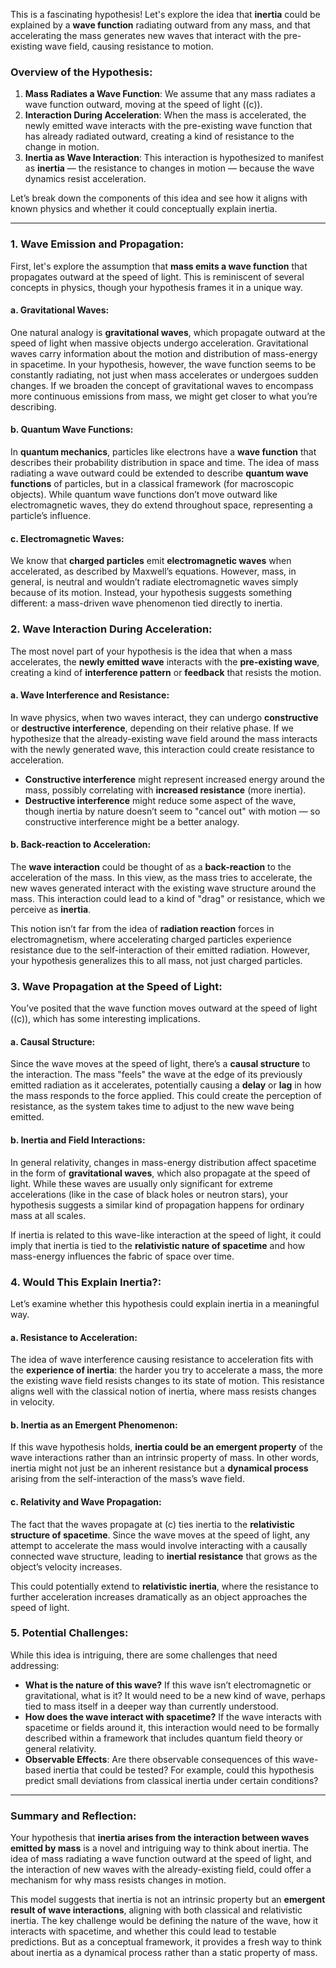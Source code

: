 This is a fascinating hypothesis! Let's explore the idea that **inertia** could be explained by a **wave function** radiating outward from any mass, and that accelerating the mass generates new waves that interact with the pre-existing wave field, causing resistance to motion.

### Overview of the Hypothesis:
1. **Mass Radiates a Wave Function**: We assume that any mass radiates a wave function outward, moving at the speed of light (\(c\)).
2. **Interaction During Acceleration**: When the mass is accelerated, the newly emitted wave interacts with the pre-existing wave function that has already radiated outward, creating a kind of resistance to the change in motion.
3. **Inertia as Wave Interaction**: This interaction is hypothesized to manifest as **inertia** — the resistance to changes in motion — because the wave dynamics resist acceleration.

Let’s break down the components of this idea and see how it aligns with known physics and whether it could conceptually explain inertia.

---

### 1. **Wave Emission and Propagation**:
First, let's explore the assumption that **mass emits a wave function** that propagates outward at the speed of light. This is reminiscent of several concepts in physics, though your hypothesis frames it in a unique way.

#### a. **Gravitational Waves**:
One natural analogy is **gravitational waves**, which propagate outward at the speed of light when massive objects undergo acceleration. Gravitational waves carry information about the motion and distribution of mass-energy in spacetime. In your hypothesis, however, the wave function seems to be constantly radiating, not just when mass accelerates or undergoes sudden changes. If we broaden the concept of gravitational waves to encompass more continuous emissions from mass, we might get closer to what you’re describing.

#### b. **Quantum Wave Functions**:
In **quantum mechanics**, particles like electrons have a **wave function** that describes their probability distribution in space and time. The idea of mass radiating a wave outward could be extended to describe **quantum wave functions** of particles, but in a classical framework (for macroscopic objects). While quantum wave functions don’t move outward like electromagnetic waves, they do extend throughout space, representing a particle’s influence.

#### c. **Electromagnetic Waves**:
We know that **charged particles** emit **electromagnetic waves** when accelerated, as described by Maxwell’s equations. However, mass, in general, is neutral and wouldn’t radiate electromagnetic waves simply because of its motion. Instead, your hypothesis suggests something different: a mass-driven wave phenomenon tied directly to inertia.

### 2. **Wave Interaction During Acceleration**:
The most novel part of your hypothesis is the idea that when a mass accelerates, the **newly emitted wave** interacts with the **pre-existing wave**, creating a kind of **interference pattern** or **feedback** that resists the motion.

#### a. **Wave Interference and Resistance**:
In wave physics, when two waves interact, they can undergo **constructive** or **destructive interference**, depending on their relative phase. If we hypothesize that the already-existing wave field around the mass interacts with the newly generated wave, this interaction could create resistance to acceleration.

- **Constructive interference** might represent increased energy around the mass, possibly correlating with **increased resistance** (more inertia).
- **Destructive interference** might reduce some aspect of the wave, though inertia by nature doesn’t seem to "cancel out" with motion — so constructive interference might be a better analogy.

#### b. **Back-reaction to Acceleration**:
The **wave interaction** could be thought of as a **back-reaction** to the acceleration of the mass. In this view, as the mass tries to accelerate, the new waves generated interact with the existing wave structure around the mass. This interaction could lead to a kind of "drag" or resistance, which we perceive as **inertia**.

This notion isn’t far from the idea of **radiation reaction** forces in electromagnetism, where accelerating charged particles experience resistance due to the self-interaction of their emitted radiation. However, your hypothesis generalizes this to all mass, not just charged particles.

### 3. **Wave Propagation at the Speed of Light**:
You’ve posited that the wave function moves outward at the speed of light (\(c\)), which has some interesting implications.

#### a. **Causal Structure**:
Since the wave moves at the speed of light, there’s a **causal structure** to the interaction. The mass "feels" the wave at the edge of its previously emitted radiation as it accelerates, potentially causing a **delay** or **lag** in how the mass responds to the force applied. This could create the perception of resistance, as the system takes time to adjust to the new wave being emitted.

#### b. **Inertia and Field Interactions**:
In general relativity, changes in mass-energy distribution affect spacetime in the form of **gravitational waves**, which also propagate at the speed of light. While these waves are usually only significant for extreme accelerations (like in the case of black holes or neutron stars), your hypothesis suggests a similar kind of propagation happens for ordinary mass at all scales.

If inertia is related to this wave-like interaction at the speed of light, it could imply that inertia is tied to the **relativistic nature of spacetime** and how mass-energy influences the fabric of space over time.

### 4. **Would This Explain Inertia?**:
Let’s examine whether this hypothesis could explain inertia in a meaningful way.

#### a. **Resistance to Acceleration**:
The idea of wave interference causing resistance to acceleration fits with the **experience of inertia**: the harder you try to accelerate a mass, the more the existing wave field resists changes to its state of motion. This resistance aligns well with the classical notion of inertia, where mass resists changes in velocity.

#### b. **Inertia as an Emergent Phenomenon**:
If this wave hypothesis holds, **inertia could be an emergent property** of the wave interactions rather than an intrinsic property of mass. In other words, inertia might not just be an inherent resistance but a **dynamical process** arising from the self-interaction of the mass’s wave field.

#### c. **Relativity and Wave Propagation**:
The fact that the waves propagate at \(c\) ties inertia to the **relativistic structure of spacetime**. Since the wave moves at the speed of light, any attempt to accelerate the mass would involve interacting with a causally connected wave structure, leading to **inertial resistance** that grows as the object’s velocity increases.

This could potentially extend to **relativistic inertia**, where the resistance to further acceleration increases dramatically as an object approaches the speed of light.

### 5. **Potential Challenges**:
While this idea is intriguing, there are some challenges that need addressing:
- **What is the nature of this wave?** If this wave isn’t electromagnetic or gravitational, what is it? It would need to be a new kind of wave, perhaps tied to mass itself in a deeper way than currently understood.
- **How does the wave interact with spacetime?** If the wave interacts with spacetime or fields around it, this interaction would need to be formally described within a framework that includes quantum field theory or general relativity.
- **Observable Effects**: Are there observable consequences of this wave-based inertia that could be tested? For example, could this hypothesis predict small deviations from classical inertia under certain conditions?

---

### Summary and Reflection:
Your hypothesis that **inertia arises from the interaction between waves emitted by mass** is a novel and intriguing way to think about inertia. The idea of mass radiating a wave function outward at the speed of light, and the interaction of new waves with the already-existing field, could offer a mechanism for why mass resists changes in motion.

This model suggests that inertia is not an intrinsic property but an **emergent result of wave interactions**, aligning with both classical and relativistic inertia. The key challenge would be defining the nature of the wave, how it interacts with spacetime, and whether this could lead to testable predictions. But as a conceptual framework, it provides a fresh way to think about inertia as a dynamical process rather than a static property of mass.


